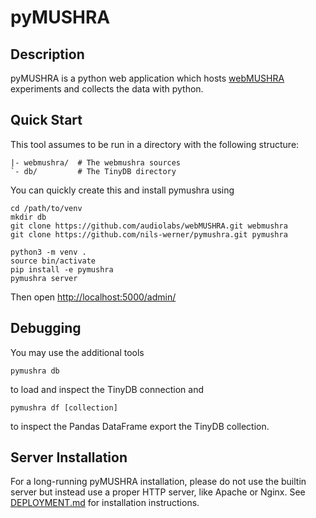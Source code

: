 pyMUSHRA
========

Description
-----------

pyMUSHRA is a python web application which hosts [webMUSHRA](https://github.com/audiolabs/webMUSHRA) experiments
and collects the data with python.

Quick Start
-----------

This tool assumes to be run in a directory with the following structure:

    |- webmushra/  # The webmushra sources
    `- db/         # The TinyDB directory

You can quickly create this and install pymushra using

    cd /path/to/venv
    mkdir db
    git clone https://github.com/audiolabs/webMUSHRA.git webmushra
    git clone https://github.com/nils-werner/pymushra.git pymushra

    python3 -m venv .
    source bin/activate
    pip install -e pymushra
    pymushra server

Then open <http://localhost:5000/admin/>

Debugging
---------

You may use the additional tools

    pymushra db

to load and inspect the TinyDB connection and

    pymushra df [collection]

to inspect the Pandas DataFrame export the TinyDB collection.

Server Installation
-------------------

For a long-running pyMUSHRA installation, please do not use the builtin server but instead use a proper
HTTP server, like Apache or Nginx. See [DEPLOYMENT.md](DEPLOYMENT.md) for installation instructions.
